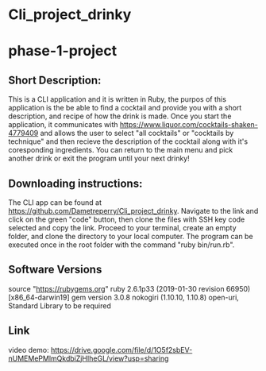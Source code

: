 # Cli_project_drinky
# phase-1-project
## Short Description:
This is a CLI application and it is written in Ruby, the purpos of this application is the be able to find a cocktail and provide you with a short description, and recipe of how the drink is made. Once you start the application, it communicates with https://www.liquor.com/cocktails-shaken-4779409 and allows the user to select "all cocktails" or "cocktails by technique" and then recieve the description of the cocktail along with it's coresponding ingredients. You can return to the main menu and pick another drink or exit the program until your next drinky!

## Downloading instructions: 
The CLI app can be found at https://github.com/Dametreperry/Cli_project_drinky.  Navigate to the link and click on the green "code" button, then clone the files with SSH key code selected and copy the link. Proceed to your terminal, create an empty folder, and clone the directory to your local computer.  The program can be executed once in the root folder with the command "ruby bin/run.rb".

## Software Versions
source "https://rubygems.org"
ruby 2.6.1p33 (2019-01-30 revision 66950) [x86_64-darwin19]
gem version 3.0.8
nokogiri (1.10.10, 1.10.8)
open-uri, Standard Library to be required

## Link
video demo: https://drive.google.com/file/d/1O5f2sbEV-nUMEMePMlmQkdbiZjHIheGL/view?usp=sharing
